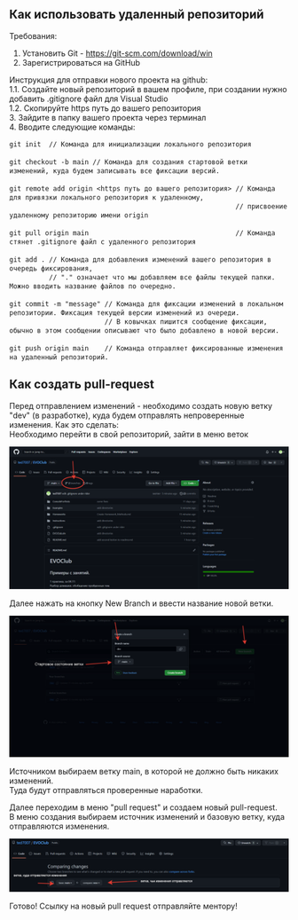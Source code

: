 Как использовать удаленный репозиторий
---

Требования:
1. Установить Git - https://git-scm.com/download/win
2. Зарегистрироваться на GitHub

Инструкция для отправки нового проекта на github:  
1.1. Создайте новый репозиторий в вашем профиле, при создании нужно добавить .gitignore файл для Visual Studio   
1.2. Скопируйте https путь до вашего репозитория   
3. Зайдите в папку вашего проекта через терминал  
4. Вводите следующие команды:  

```
git init  // Команда для инициализации локального репозитория

git checkout -b main // Команда для создания стартовой ветки изменений, куда будем записывать все фиксации версий.

git remote add origin <https путь до вашего репозитория> // Команда для привязки локального репозитория к удаленному, 
                                                         // присвоение удаленному репозиторию имени origin  
                                                         
git pull origin main                                     // Команда стянет .gitignore файл с удаленного репозитория

git add . // Команда для добавления изменений вашего репозитория в очередь фиксирования,
          // "." означает что мы добавляем все файлы текущей папки. Можно вводить название файлов по очередно. 

git commit -m "message" // Команда для фиксации изменений в локальном репозитории. Фиксация текущей версии изменений из очереди.
                        // В ковычках пишится сообщение фиксации, обычно в этом сообщении описывают что было добавлено в новой версии.

git push origin main    // Команда отправляет фиксированные изменения на удаленный репозиторий.

```


Как создать pull-request
---  

Перед отправлением изменений - необходимо создать новую ветку "dev" (в разработке), куда будем отправлять непроверенные изменения.
Как это сделать:  
Необходимо перейти в свой репозиторий, зайти в меню веток  
  
![Переход к веткам](https://github.com/ted7007/EVOClub/raw/main/Instructions/images/ComeToBranch.png)  
  
Далее нажать на кнопку New Branch и ввести название новой ветки.  
  
![Создание ветки](https://github.com/ted7007/EVOClub/raw/main/Instructions/images/CreateNewBranch.png)  
  
Источником выбираем ветку main, в которой не должно быть никаких изменений.  
Туда будут отправляться проверенные наработки.  

Далее переходим в меню "pull request" и создаем новый pull-request.  
В меню создания выбираем источник изменений и базовую ветку, куда отправляются изменения.  
  
![Создание запроса](https://github.com/ted7007/EVOClub/raw/main/Instructions/images/CreatePullRequest.png)  

Готово! Ссылку на новый pull request отправляйте ментору!

